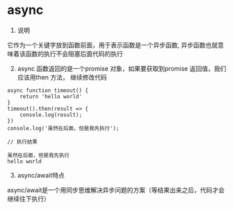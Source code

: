 # async

1. 说明

它作为一个关键字放到函数前面，用于表示函数是一个异步函数, 异步函数也就意味着该函数的执行不会阻塞后面代码的执行

2. async 函数返回的是一个promise 对象，如果要获取到promise 返回值，我们应该用then 方法， 继续修改代码

```
async function timeout() {
    return 'hello world'
}
timeout().then(result => {
    console.log(result);
})
console.log('虽然在后面，但是我先执行');

// 执行结果

虽然在后面，但是我先执行
hello world
```

3. async/await特点

async/await是一个用同步思维解决异步问题的方案（等结果出来之后，代码才会继续往下执行）